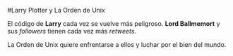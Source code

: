 #Larry Plotter y La Orden de Unix

El código de **Larry** cada vez se vuelve más peligroso.
**Lord Ballmemort** y sus *followers* tienen cada vez más *retweets*.

La Orden de Unix quiere enfrentarse a ellos y luchar por el bien del mundo.

